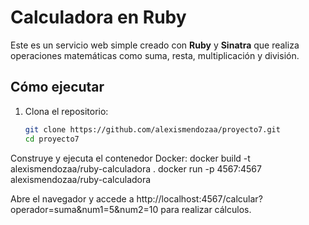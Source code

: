 # Calculadora en Ruby

Este es un servicio web simple creado con **Ruby** y **Sinatra** que realiza operaciones matemáticas como suma, resta, multiplicación y división.

## Cómo ejecutar

1. Clona el repositorio:
   ```bash
   git clone https://github.com/alexismendozaa/proyecto7.git
   cd proyecto7

Construye y ejecuta el contenedor Docker:
docker build -t alexismendozaa/ruby-calculadora .
docker run -p 4567:4567 alexismendozaa/ruby-calculadora

Abre el navegador y accede a http://localhost:4567/calcular?operador=suma&num1=5&num2=10 para realizar cálculos.
